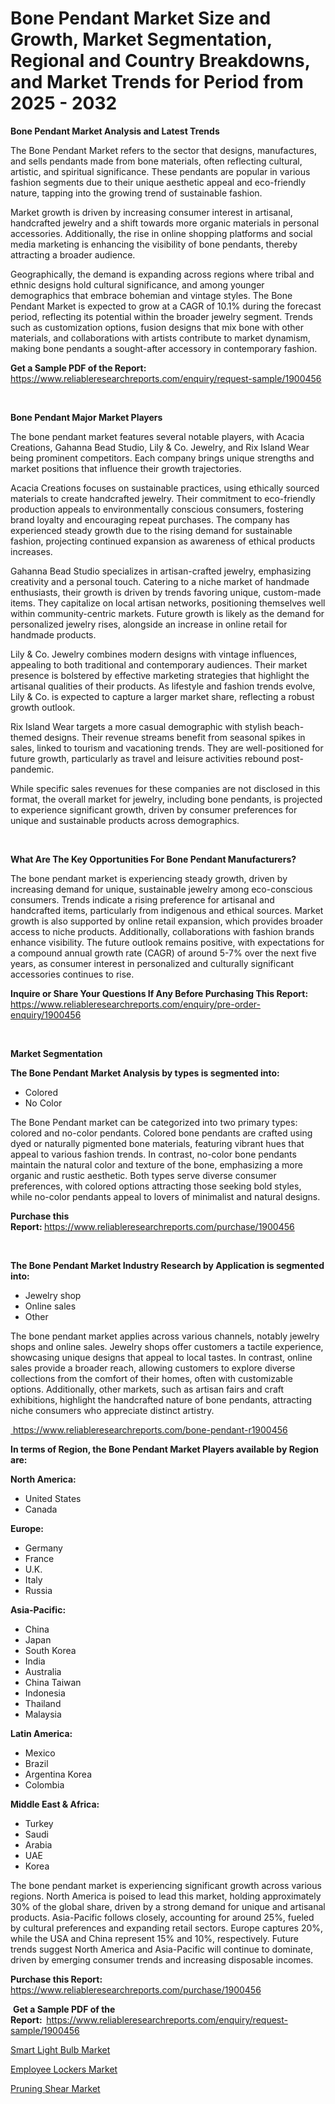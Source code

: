 <p><h1>Bone Pendant Market Size and Growth, Market Segmentation, Regional and Country Breakdowns, and Market Trends for Period from 2025 -  2032</h1></p><p><strong>Bone Pendant Market Analysis and Latest Trends</strong></p>
<p><p>The Bone Pendant Market refers to the sector that designs, manufactures, and sells pendants made from bone materials, often reflecting cultural, artistic, and spiritual significance. These pendants are popular in various fashion segments due to their unique aesthetic appeal and eco-friendly nature, tapping into the growing trend of sustainable fashion. </p><p>Market growth is driven by increasing consumer interest in artisanal, handcrafted jewelry and a shift towards more organic materials in personal accessories. Additionally, the rise in online shopping platforms and social media marketing is enhancing the visibility of bone pendants, thereby attracting a broader audience. </p><p>Geographically, the demand is expanding across regions where tribal and ethnic designs hold cultural significance, and among younger demographics that embrace bohemian and vintage styles. The Bone Pendant Market is expected to grow at a CAGR of 10.1% during the forecast period, reflecting its potential within the broader jewelry segment. Trends such as customization options, fusion designs that mix bone with other materials, and collaborations with artists contribute to market dynamism, making bone pendants a sought-after accessory in contemporary fashion.</p></p>
<p><strong>Get a Sample PDF of the Report:&nbsp;</strong> <a href="https://www.reliableresearchreports.com/enquiry/request-sample/1900456?utm_campaign=38&utm_medium=2&utm_source=Github&utm_content=ia&utm_term=09022025&utm_id=bone-pendant">https://www.reliableresearchreports.com/enquiry/request-sample/1900456</a></p>
<p>&nbsp;</p>
<p><strong>Bone Pendant Major Market Players</strong></p>
<p><p>The bone pendant market features several notable players, with Acacia Creations, Gahanna Bead Studio, Lily & Co. Jewelry, and Rix Island Wear being prominent competitors. Each company brings unique strengths and market positions that influence their growth trajectories.</p><p>Acacia Creations focuses on sustainable practices, using ethically sourced materials to create handcrafted jewelry. Their commitment to eco-friendly production appeals to environmentally conscious consumers, fostering brand loyalty and encouraging repeat purchases. The company has experienced steady growth due to the rising demand for sustainable fashion, projecting continued expansion as awareness of ethical products increases.</p><p>Gahanna Bead Studio specializes in artisan-crafted jewelry, emphasizing creativity and a personal touch. Catering to a niche market of handmade enthusiasts, their growth is driven by trends favoring unique, custom-made items. They capitalize on local artisan networks, positioning themselves well within community-centric markets. Future growth is likely as the demand for personalized jewelry rises, alongside an increase in online retail for handmade products.</p><p>Lily & Co. Jewelry combines modern designs with vintage influences, appealing to both traditional and contemporary audiences. Their market presence is bolstered by effective marketing strategies that highlight the artisanal qualities of their products. As lifestyle and fashion trends evolve, Lily & Co. is expected to capture a larger market share, reflecting a robust growth outlook.</p><p>Rix Island Wear targets a more casual demographic with stylish beach-themed designs. Their revenue streams benefit from seasonal spikes in sales, linked to tourism and vacationing trends. They are well-positioned for future growth, particularly as travel and leisure activities rebound post-pandemic.</p><p>While specific sales revenues for these companies are not disclosed in this format, the overall market for jewelry, including bone pendants, is projected to experience significant growth, driven by consumer preferences for unique and sustainable products across demographics.</p></p>
<p>&nbsp;</p>
<p><strong>What Are The Key Opportunities For Bone Pendant Manufacturers?</strong></p>
<p><p>The bone pendant market is experiencing steady growth, driven by increasing demand for unique, sustainable jewelry among eco-conscious consumers. Trends indicate a rising preference for artisanal and handcrafted items, particularly from indigenous and ethical sources. Market growth is also supported by online retail expansion, which provides broader access to niche products. Additionally, collaborations with fashion brands enhance visibility. The future outlook remains positive, with expectations for a compound annual growth rate (CAGR) of around 5-7% over the next five years, as consumer interest in personalized and culturally significant accessories continues to rise.</p></p>
<p><strong>Inquire or Share Your Questions If Any Before Purchasing This Report:</strong> <a href="https://www.reliableresearchreports.com/enquiry/pre-order-enquiry/1900456?utm_campaign=38&utm_medium=2&utm_source=Github&utm_content=ia&utm_term=09022025&utm_id=bone-pendant">https://www.reliableresearchreports.com/enquiry/pre-order-enquiry/1900456</a></p>
<p>&nbsp;</p>
<p><strong>Market Segmentation</strong></p>
<p><strong>The Bone Pendant Market Analysis by types is segmented into:</strong></p>
<p><ul><li>Colored</li><li>No Color</li></ul></p>
<p><p>The Bone Pendant market can be categorized into two primary types: colored and no-color pendants. Colored bone pendants are crafted using dyed or naturally pigmented bone materials, featuring vibrant hues that appeal to various fashion trends. In contrast, no-color bone pendants maintain the natural color and texture of the bone, emphasizing a more organic and rustic aesthetic. Both types serve diverse consumer preferences, with colored options attracting those seeking bold styles, while no-color pendants appeal to lovers of minimalist and natural designs.</p></p>
<p><strong>Purchase this Report:&nbsp;</strong><a href="https://www.reliableresearchreports.com/purchase/1900456?utm_campaign=38&utm_medium=2&utm_source=Github&utm_content=ia&utm_term=09022025&utm_id=bone-pendant">https://www.reliableresearchreports.com/purchase/1900456</a></p>
<p>&nbsp;</p>
<p><strong>The Bone Pendant Market Industry Research by Application is segmented into:</strong></p>
<p><ul><li>Jewelry shop</li><li>Online sales</li><li>Other</li></ul></p>
<p><p>The bone pendant market applies across various channels, notably jewelry shops and online sales. Jewelry shops offer customers a tactile experience, showcasing unique designs that appeal to local tastes. In contrast, online sales provide a broader reach, allowing customers to explore diverse collections from the comfort of their homes, often with customizable options. Additionally, other markets, such as artisan fairs and craft exhibitions, highlight the handcrafted nature of bone pendants, attracting niche consumers who appreciate distinct artistry.</p></p>
<p><a href="https://www.reliableresearchreports.com/bone-pendant-r1900456?utm_campaign=38&utm_medium=2&utm_source=Github&utm_content=ia&utm_term=09022025&utm_id=bone-pendant">&nbsp;https://www.reliableresearchreports.com/bone-pendant-r1900456</a></p>
<p><strong>In terms of Region, the Bone Pendant Market Players available by Region are:</strong></p>
<p>
    <p> <strong> North America: </strong>
        <ul>
            <li>United States</li>
            <li>Canada</li>
        </ul>
        </p> 
    <p> <strong> Europe: </strong>
        <ul>
            <li>Germany</li>
            <li>France</li>
            <li>U.K.</li>
            <li>Italy</li>
            <li>Russia</li>
        </ul>
        </p> 
    <p> <strong> Asia-Pacific: </strong>
        <ul>
            <li>China</li>
            <li>Japan</li>
            <li>South Korea</li>
            <li>India</li>
            <li>Australia</li>
            <li>China Taiwan</li>
            <li>Indonesia</li>
            <li>Thailand</li>
            <li>Malaysia</li>
        </ul>
        </p> 
    <p> <strong> Latin America: </strong>
        <ul>
            <li>Mexico</li>
            <li>Brazil</li>
            <li>Argentina Korea</li>
            <li>Colombia</li>
        </ul>
        </p> 
    <p> <strong> Middle East & Africa: </strong>
        <ul>
            <li>Turkey</li>
            <li>Saudi</li>
            <li>Arabia</li>
            <li>UAE</li>
            <li>Korea</li>
        </ul>
    </p>
    </p>
<p><p>The bone pendant market is experiencing significant growth across various regions. North America is poised to lead this market, holding approximately 30% of the global share, driven by a strong demand for unique and artisanal products. Asia-Pacific follows closely, accounting for around 25%, fueled by cultural preferences and expanding retail sectors. Europe captures 20%, while the USA and China represent 15% and 10%, respectively. Future trends suggest North America and Asia-Pacific will continue to dominate, driven by emerging consumer trends and increasing disposable incomes.</p></p>
<p><strong>Purchase this Report: </strong><a href="https://www.reliableresearchreports.com/purchase/1900456?utm_campaign=38&utm_medium=2&utm_source=Github&utm_content=ia&utm_term=09022025&utm_id=bone-pendant">https://www.reliableresearchreports.com/purchase/1900456</a></p>
<p>&nbsp;<strong>Get a Sample PDF of the Report:&nbsp;&nbsp;</strong><a href="https://www.reliableresearchreports.com/enquiry/request-sample/1900456?utm_campaign=38&utm_medium=2&utm_source=Github&utm_content=ia&utm_term=09022025&utm_id=bone-pendant">https://www.reliableresearchreports.com/enquiry/request-sample/1900456</a></p>
<p><strong></strong></p>
<p><p><a href="https://github.com/tsiteymargat/Market-Research-Report-List-1/blob/main/smart-light-bulb-market.md?utm_campaign=38&utm_medium=2&utm_source=Github&utm_content=ia&utm_term=09022025&utm_id=bone-pendant">Smart Light Bulb Market</a></p><p><a href="https://github.com/arionmp/Market-Research-Report-List-5/blob/main/employee-lockers-market.md?utm_campaign=38&utm_medium=2&utm_source=Github&utm_content=ia&utm_term=09022025&utm_id=bone-pendant">Employee Lockers Market</a></p><p><a href="https://github.com/domizinassh/Market-Research-Report-List-1/blob/main/pruning-shear-market.md?utm_campaign=38&utm_medium=2&utm_source=Github&utm_content=ia&utm_term=09022025&utm_id=bone-pendant">Pruning Shear Market</a></p></p>